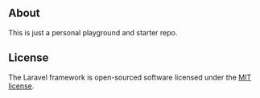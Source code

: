 ## About

This is just a personal playground and starter repo.

## License

The Laravel framework is open-sourced software licensed under the [MIT license](https://opensource.org/licenses/MIT).
